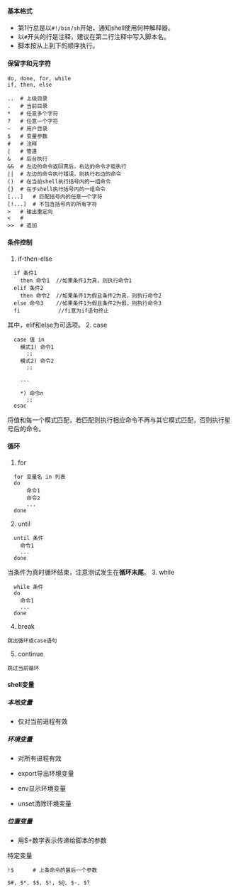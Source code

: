 #### 基本格式
  * 第1行总是以`#!/bin/sh`开始，通知shell使用何种解释器。
  * 以`#`开头的行是注释，建议在第二行注释中写入脚本名。
  * 脚本按从上到下的顺序执行。

#### 保留字和元字符

```
do, done, for, while
if, then, else
```

```
..	# 上级目录
.	# 当前目录
*	# 任意多个字符
?	# 任意一个字符
~	# 用户目录
$	# 变量参数
#	# 注释
|	# 管道
&	# 后台执行
&&	# 左边的命令返回真后，右边的命令才能执行
||	# 左边的命令执行错误，则执行右边的命令
()	# 在当前shell执行括号内的一组命令
{}	# 在子shell执行括号内的一组命令
[...]	# 匹配括号内的任意一个字符
[!...]	# 不包含括号内的所有字符
>	# 输出重定向
<	# 
>>	# 追加
```



#### 条件控制

  1. if-then-else
```
  if 条件1
    then 命令1  //如果条件1为真，则执行命令1
  elif 条件2
    then 命令2  //如果条件1为假且条件2为真，则执行命令2
  else 命令3    //如果条件1为假且条件2为假，则执行命令3
  fi            //fi意为if语句终止
```
其中，elif和else为可选项。
  2. case
```
  case 值 in
    模式1) 命令1
      ;;
    模式2) 命令2
      ;;

    ...

    *) 命令n
      ;;
  esac
```
将值和每一个模式匹配，若匹配则执行相应命令不再与其它模式匹配，否则执行星号后的命令。

#### 循环
  1. for
```
  for 变量名 in 列表
  do
      命令1
      命令2
      ...
  done
```
  2. until
```
  until 条件
    命令1
    ...
  done
```
  当条件为真时循环结束，注意测试发生在**循环末尾**。
  3. while
```
  while 条件
  do
    命令1
    ...
  done
```
  4. break  

    跳出循环或case语句
  5. continue  

    跳过当前循环

#### shell变量

##### 本地变量

- 仅对当前进程有效

##### 环境变量

- 对所有进程有效

- export导出环境变量
- env显示环境变量
- unset清除环境变量

##### 位置变量

- 用$+数字表示传递给脚本的参数

特定变量

```
!$		# 上条命令的最后一个参数
```



`$#, $*, $$, $!, $@, $-, $?`